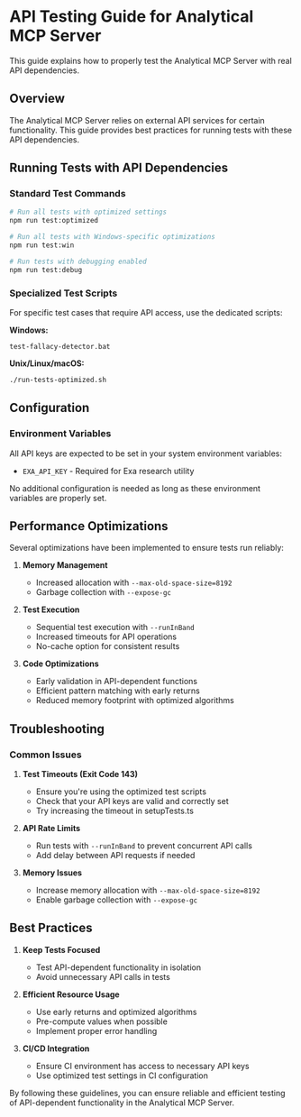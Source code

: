 # API Testing Guide for Analytical MCP Server

This guide explains how to properly test the Analytical MCP Server with real API dependencies.

## Overview

The Analytical MCP Server relies on external API services for certain functionality. This guide provides best practices for running tests with these API dependencies.

## Running Tests with API Dependencies

### Standard Test Commands

```bash
# Run all tests with optimized settings
npm run test:optimized

# Run all tests with Windows-specific optimizations
npm run test:win

# Run tests with debugging enabled
npm run test:debug
```

### Specialized Test Scripts

For specific test cases that require API access, use the dedicated scripts:

**Windows:**
```
test-fallacy-detector.bat
```

**Unix/Linux/macOS:**
```bash
./run-tests-optimized.sh
```

## Configuration

### Environment Variables

All API keys are expected to be set in your system environment variables:

- `EXA_API_KEY` - Required for Exa research utility

No additional configuration is needed as long as these environment variables are properly set.

## Performance Optimizations

Several optimizations have been implemented to ensure tests run reliably:

1. **Memory Management**
   - Increased allocation with `--max-old-space-size=8192`
   - Garbage collection with `--expose-gc`

2. **Test Execution**
   - Sequential test execution with `--runInBand`
   - Increased timeouts for API operations
   - No-cache option for consistent results

3. **Code Optimizations**
   - Early validation in API-dependent functions
   - Efficient pattern matching with early returns
   - Reduced memory footprint with optimized algorithms

## Troubleshooting

### Common Issues

1. **Test Timeouts (Exit Code 143)**
   - Ensure you're using the optimized test scripts
   - Check that your API keys are valid and correctly set
   - Try increasing the timeout in setupTests.ts

2. **API Rate Limits**
   - Run tests with `--runInBand` to prevent concurrent API calls
   - Add delay between API requests if needed

3. **Memory Issues**
   - Increase memory allocation with `--max-old-space-size=8192`
   - Enable garbage collection with `--expose-gc`

## Best Practices

1. **Keep Tests Focused**
   - Test API-dependent functionality in isolation
   - Avoid unnecessary API calls in tests

2. **Efficient Resource Usage**
   - Use early returns and optimized algorithms
   - Pre-compute values when possible
   - Implement proper error handling

3. **CI/CD Integration**
   - Ensure CI environment has access to necessary API keys
   - Use optimized test settings in CI configuration

By following these guidelines, you can ensure reliable and efficient testing of API-dependent functionality in the Analytical MCP Server.
